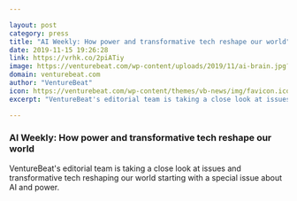 ```yaml
---

layout: post
category: press
title: "AI Weekly: How power and transformative tech reshape our world"
date: 2019-11-15 19:26:28
link: https://vrhk.co/2piATiy
image: https://venturebeat.com/wp-content/uploads/2019/11/ai-brain.jpg?w=1200&strip=all
domain: venturebeat.com
author: "VentureBeat"
icon: https://venturebeat.com/wp-content/themes/vb-news/img/favicon.ico
excerpt: "VentureBeat's editorial team is taking a close look at issues and transformative tech reshaping our world starting with a special issue about AI and power."

---
```


### AI Weekly: How power and transformative tech reshape our world

VentureBeat's editorial team is taking a close look at issues and transformative tech reshaping our world starting with a special issue about AI and power.